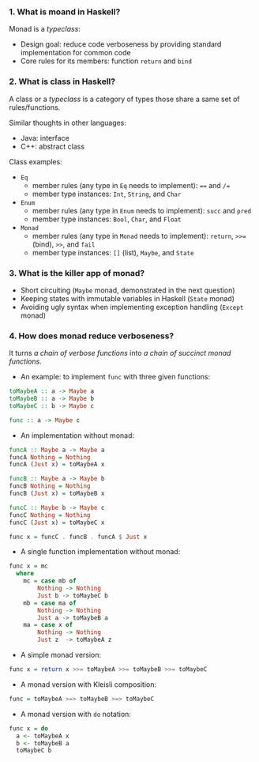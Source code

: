 ### 1. What is moand in Haskell?
Monad is a _typeclass_:
- Design goal: reduce code verboseness by providing standard implementation for common code
- Core rules for its members: function `return` and `bind`

### 2. What is class in Haskell?
A class or a _typeclass_ is a category of types those share a same set of rules/functions.

Similar thoughts in other languages:
- Java: interface
- C++: abstract class

Class examples:
- `Eq`
  - member rules (any type in `Eq` needs to implement): `==` and `/=`
  - member type instances: `Int`, `String`, and `Char`
- `Enum`
  - member rules (any type in `Enum` needs to implement): `succ` and `pred`
  - member type instances: `Bool`, `Char`, and `Float`
- `Monad`
  - member rules (any type in `Monad` needs to implement): `return`, `>>=` (bind), `>>`, and `fail`
  - member type instances: `[]` (list), `Maybe`, and `State`
  
### 3. What is the killer app of monad?
- Short circuiting (`Maybe` monad, demonstrated in the next question)
- Keeping states with immutable variables in Haskell (`State` monad)
- Avoiding ugly syntax when implementing exception handling (`Except` monad)

### 4. How does monad reduce verboseness?
It turns _a chain of verbose functions_ into _a chain of succinct monad functions_.
- An example: to implement `func` with three given functions:
``` Haskell
toMaybeA :: a -> Maybe a
toMaybeB :: a -> Maybe b
toMaybeC :: b -> Maybe c

func :: a -> Maybe c
```
- An implementation without monad:
``` Haskell
funcA :: Maybe a -> Maybe a
funcA Nothing = Nothing
funcA (Just x) = toMaybeA x

funcB :: Maybe a -> Maybe b
funcB Nothing = Nothing
funcB (Just x) = toMaybeB x

funcC :: Maybe b -> Maybe c
funcC Nothing = Nothing
funcC (Just x) = toMaybeC x

func x = funcC . funcB . funcA $ Just x
```
- A single function implementation without monad:
``` Haskell
func x = mc
  where
    mc = case mb of
        Nothing -> Nothing
        Just b -> toMaybeC b
    mb = case ma of
        Nothing -> Nothing
        Just a -> toMaybeB a
    ma = case x of
        Nothing -> Nothing
        Just z  -> toMaybeA z
```
- A simple monad version:
``` Haskell
func x = return x >>= toMaybeA >>= toMaybeB >>= toMaybeC
```
- A monad version with Kleisli composition:
``` Haskell
func = toMaybeA >=> toMaybeB >=> toMaybeC
```
- A monad version with `do` notation:
``` Haskell
func x = do
  a <- toMaybeA x
  b <- toMaybeB a
  toMaybeC b
```
